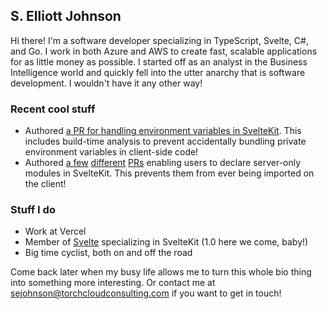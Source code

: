 
## S. Elliott Johnson

Hi there! I'm a software developer specializing in TypeScript, Svelte, C#, and Go. I work in both Azure and AWS to create fast, scalable applications for as little money as possible. I started off as an analyst in the Business Intelligence world and quickly fell into the utter anarchy that is software development. I wouldn't have it any other way!

### Recent cool stuff

- Authored [a PR for handling environment variables in SvelteKit](https://github.com/sveltejs/kit/pull/5663). This includes build-time analysis to prevent accidentally bundling private environment variables in client-side code!
- Authored [a few](https://github.com/sveltejs/kit/pull/6422) [different](https://github.com/sveltejs/kit/pull/6623) [PRs](https://github.com/sveltejs/kit/pull/6646) enabling users to declare server-only modules in SvelteKit. This prevents them from ever being imported on the client!

### Stuff I do

- Work at Vercel
- Member of [Svelte](https://github.com/sveltejs) specializing in SvelteKit (1.0 here we come, baby!)
- Big time cyclist, both on and off the road

Come back later when my busy life allows me to turn this whole bio thing into something more interesting. Or contact me at sejohnson@torchcloudconsulting.com if you want to get in touch!
